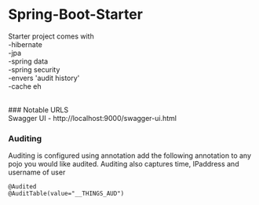 # Spring-Boot-Starter
Starter project comes with<br />
-hibernate<br />
-jpa<br />
-spring data<br />
-spring security<br />
-envers 'audit history' <br />
-cache eh <br />

<br />
### Notable URLS<br />
Swagger UI - http://localhost:9000/swagger-ui.html

<br />



### Auditing<br />
Auditing is configured using annotation add the following annotation to any pojo you would like audited.
Auditing also captures time, IPaddress and username of user
<br />
```
@Audited
@AuditTable(value="__THINGS_AUD")
```


